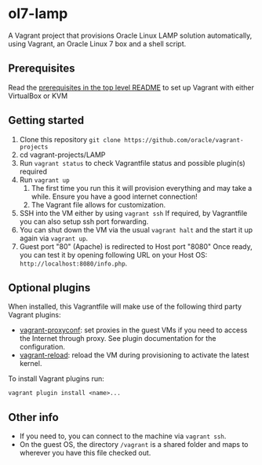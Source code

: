 # ol7-lamp

A Vagrant project that provisions Oracle Linux LAMP solution automatically, using Vagrant, an Oracle Linux 7 box and a shell script.

## Prerequisites

Read the [prerequisites in the top level README](../README.md#prerequisites) to set up Vagrant with either VirtualBox or KVM

## Getting started

1. Clone this repository `git clone https://github.com/oracle/vagrant-projects`
2. cd vagrant-projects/LAMP
3. Run `vagrant status` to check Vagrantfile status and possible plugin(s) required
4. Run `vagrant up`
   1. The first time you run this it will provision everything and may take a while. Ensure you have a good internet connection!
   2. The Vagrant file allows for customization.
5. SSH into the VM either by using `vagrant ssh`
   If required, by Vagrantfile you can also setup ssh port forwarding.
6. You can shut down the VM via the usual `vagrant halt` and the start it up again via `vagrant up`.
7. Guest port "80" (Apache) is redirected to Host port "8080"
   Once ready, you can test it by opening following URL on your Host OS: `http://localhost:8080/info.php`.

## Optional plugins

When installed, this Vagrantfile will make use of the following third party Vagrant plugins:

- [vagrant-proxyconf](https://github.com/tmatilai/vagrant-proxyconf): set
proxies in the guest VMs if you need to access the Internet through proxy. See
plugin documentation for the configuration.
- [vagrant-reload](https://github.com/aidanns/vagrant-reload): reload the VM
during provisioning to activate the latest kernel.

To install Vagrant plugins run:

```shell
vagrant plugin install <name>...
```

## Other info

- If you need to, you can connect to the machine via `vagrant ssh`.
- On the guest OS, the directory `/vagrant` is a shared folder and maps to wherever you have this file checked out.

